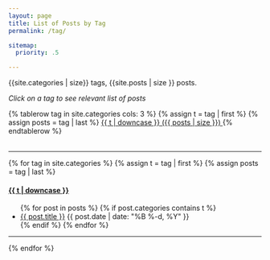 ```yaml
---
layout: page
title: List of Posts by Tag
permalink: /tag/

sitemap:
  priority: .5

---
```


<p>
{{site.categories | size}} tags, {{site.posts | size }} posts.
</p>

_Click on a tag to see relevant list of posts_

<table>
{% tablerow tag in site.categories cols: 3 %}
  {% assign t = tag | first %}
  {% assign posts = tag | last %}
  <a href="/tag/#{{t | downcase | replace:" ","-" }}">
    {{ t | downcase }} ({{ posts | size }})
  </a>
{% endtablerow %}
</table>

---

{% for tag in site.categories %}
  {% assign t = tag | first %}
  {% assign posts = tag | last %}

<h4><a name="{{t | downcase | replace:" ","-" }}"></a><a class="internal" href="/tag/#{{t | downcase | replace:" ","-" }}">{{ t | downcase }}</a></h4>
<ul>
{% for post in posts %}
  {% if post.categories contains t %}
  <li>
    <a href="{{ post.url }}">{{ post.title }}</a>
    <span class="date">{{ post.date | date: "%B %-d, %Y"  }}</span>
  </li>
  {% endif %}
{% endfor %}
</ul>

---

{% endfor %}
